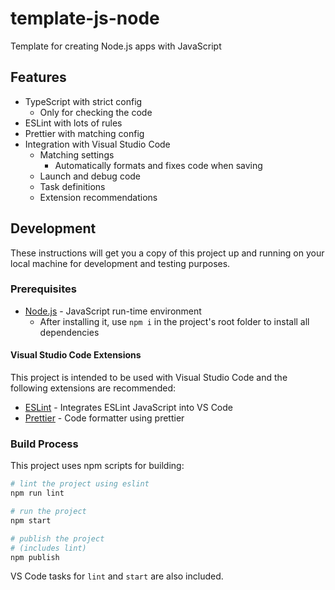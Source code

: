 # template-js-node

Template for creating Node.js apps with JavaScript

## Features

- TypeScript with strict config
  - Only for checking the code
- ESLint with lots of rules
- Prettier with matching config
- Integration with Visual Studio Code
  - Matching settings
    - Automatically formats and fixes code when saving
  - Launch and debug code
  - Task definitions
  - Extension recommendations

## Development

These instructions will get you a copy of this project up and running on your local machine for development and testing purposes.

### Prerequisites

- [Node.js](https://nodejs.org) - JavaScript run-time environment
  - After installing it, use `npm i` in the project's root folder to install all dependencies

#### Visual Studio Code Extensions

This project is intended to be used with Visual Studio Code and the following extensions are recommended:

- [ESLint](https://marketplace.visualstudio.com/items?itemName=dbaeumer.vscode-eslint) - Integrates ESLint JavaScript into VS Code
- [Prettier](https://marketplace.visualstudio.com/items?itemName=esbenp.prettier-vscode) - Code formatter using prettier

### Build Process

This project uses npm scripts for building:

```bash
# lint the project using eslint
npm run lint

# run the project
npm start

# publish the project
# (includes lint)
npm publish
```

VS Code tasks for `lint` and `start` are also included.
